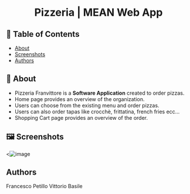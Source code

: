 <h1 align="center">Pizzeria | MEAN Web App</h1>

## 📝 Table of Contents

- [About](#about)
- [Screenshots](#screenshots)
- [Authors](#authors)

## 🧐 About <a name = "about"></a>

- Pizzeria Franvittore is a **Software Application** created to order pizzas.
- Home page provides an 
overview of the organization.
- Users can choose from the existing menu and 
order pizzas.
- Users can also order tapas like crocchè, frittatina, french fries ecc...
- Shopping Cart page provides an overview of the order.

## 🖼️ Screenshots <a name = "screenshots"></a>
<![image](https://github.com/user-attachments/assets/a18ffb82-64c7-44e1-bbdd-4657fba6a69e)


## Authors <a name = "authors"></a>
Francesco Petillo
Vittorio Basile

